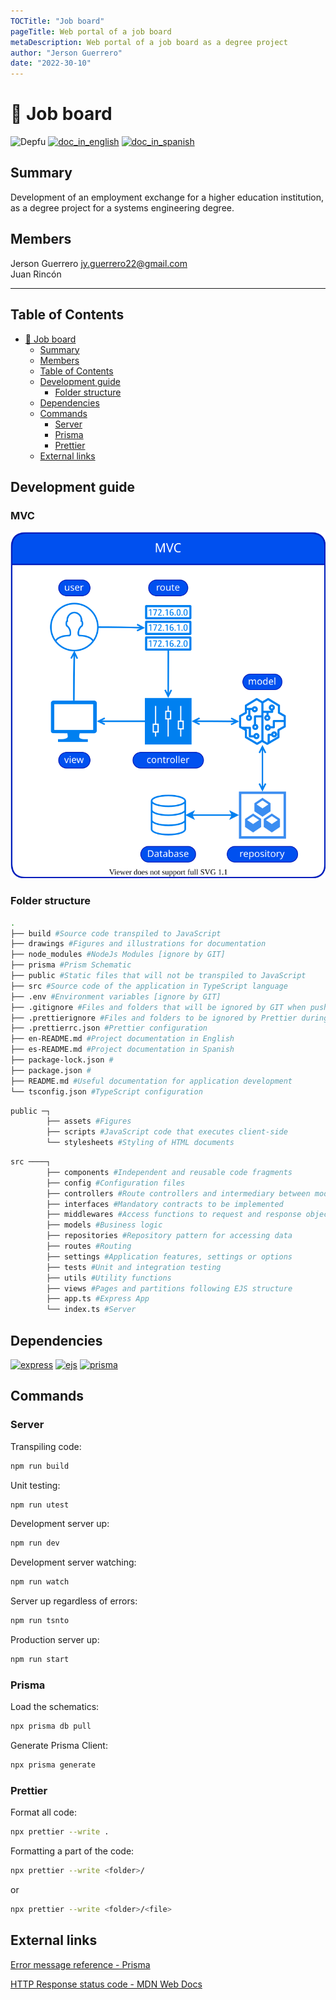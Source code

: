 ```yaml
---
TOCTitle: "Job board"
pageTitle: Web portal of a job board
metaDescription: Web portal of a job board as a degree project
author: "Jerson Guerrero"
date: "2022-30-10"
---
```


# :book: Job board

![Depfu](https://img.shields.io/depfu/jotaprogramming/bolsaempleo)
[![doc_in_english](https://img.shields.io/badge/Project_documentation-English-blue)](en-README.md)
[![doc_in_spanish](https://img.shields.io/badge/Documentación_del_proyecto-Español-orange)](es-README.md)

## Summary

Development of an employment exchange for a higher education institution, as a degree project for a systems engineering degree.

## Members

Jerson Guerrero <jy.guerrero22@gmail.com>\
Juan Rincón

---

## Table of Contents

- [:book: Job board](#book-job-board)
  - [Summary](#summary)
  - [Members](#members)
  - [Table of Contents](#table-of-contents)
  - [Development guide](#development-guide)
    - [Folder structure](#folder-structure)
  - [Dependencies](#dependencies)
  - [Commands](#commands)
    - [Server](#server)
    - [Prisma](#prisma)
    - [Prettier](#prettier)
  - [External links](#external-links)

## Development guide

### MVC

![mvc](./drawings/MVC.svg)

### Folder structure

```bash
.
├── build #Source code transpiled to JavaScript
├── drawings #Figures and illustrations for documentation
├── node_modules #NodeJs Modules [ignore by GIT]
├── prisma #Prism Schematic
├── public #Static files that will not be transpiled to JavaScript
├── src #Source code of the application in TypeScript language
├── .env #Environment variables [ignore by GIT]
├── .gitignore #Files and folders that will be ignored by GIT when pushing code to remote repository
├── .prettierignore #Files and folders to be ignored by Prettier during project formatting
├── .prettierrc.json #Prettier configuration
├── en-README.md #Project documentation in English
├── es-README.md #Project documentation in Spanish
├── package-lock.json #
├── package.json #
├── README.md #Useful documentation for application development
└── tsconfig.json #TypeScript configuration
```
```bash
public ─┐
        ├── assets #Figures
        ├── scripts #JavaScript code that executes client-side
        └── stylesheets #Styling of HTML documents
```
```bash
src ────┐
        ├── components #Independent and reusable code fragments
        ├── config #Configuration files
        ├── controllers #Route controllers and intermediary between models and views
        ├── interfaces #Mandatory contracts to be implemented
        ├── middlewares #Access functions to request and response objects
        ├── models #Business logic
        ├── repositories #Repository pattern for accessing data
        ├── routes #Routing
        ├── settings #Application features, settings or options
        ├── tests #Unit and integration testing
        ├── utils #Utility functions
        ├── views #Pages and partitions following EJS structure
        ├── app.ts #Express App
        └── index.ts #Server
```

## Dependencies

[![express](https://img.shields.io/badge/Express-v4.18.2-yellow)](https://github.com/expressjs/express)
[![ejs](https://img.shields.io/badge/EJS-v3.1.8-green)](https://github.com/expressjs/express)
[![prisma](https://img.shields.io/badge/PrismaClient-v4.6.0-blue)](https://github.com/prisma/prisma)

## Commands

### Server

Transpiling code:
```bash
npm run build
```
Unit testing:
```bash
npm run utest
```

Development server up:
```bash
npm run dev
```

Development server watching:
```bash
npm run watch
```

Server up regardless of errors:
```bash
npm run tsnto
```

Production server up:
```bash
npm run start
```

### Prisma

Load the schematics:
```bash
npx prisma db pull
```

Generate Prisma Client:
```bash
npx prisma generate
```

### Prettier

Format all code:

```bash
npx prettier --write .
```

Formatting a part of the code:

```bash
npx prettier --write <folder>/
```
or

```bash
npx prettier --write <folder>/<file>
```

## External links

[Error message reference - Prisma](https://www.prisma.io/docs/reference/api-reference/error-reference)

[HTTP Response status code - MDN Web Docs](https://developer.mozilla.org/en-US/docs/Web/HTTP/Status)
